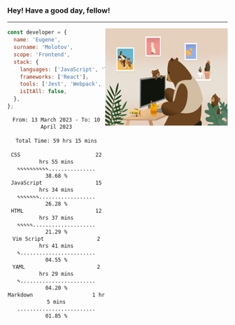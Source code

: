 ### Hey! Have a good day, fellow!
---
<img align='right' alt='GIF' vertical-align='center' src='./src/giphy.gif' width='280px' height='222px'/>

```javascript
const developer = {
  name: 'Eugene',
  surname: 'Molotov',
  scope: 'Frontend',
  stack: {
    languages: ['JavaScript', 'TypeScript'],
    frameworks: ['React'],
    tools: ['Jest', 'Webpack', 'Sass'],
    isItAll: false,
  },
};
```

<div align="center">
<!--START_SECTION:waka-->

```text
From: 13 March 2023 - To: 10 April 2023

Total Time: 59 hrs 15 mins

CSS                        22 hrs 55 mins  ✎✎✎✎✎✎✎✎✎✎...............   38.68 %
JavaScript                 15 hrs 34 mins  ✎✎✎✎✎✎✎..................   26.28 %
HTML                       12 hrs 37 mins  ✎✎✎✎✎....................   21.29 %
Vim Script                 2 hrs 41 mins   ✎........................   04.55 %
YAML                       2 hrs 29 mins   ✎........................   04.20 %
Markdown                   1 hr 5 mins     .........................   01.85 %
```

<!--END_SECTION:waka-->


